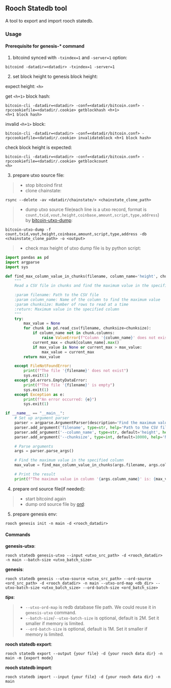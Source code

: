 ## Rooch Statedb tool

A tool to export and import rooch statedb.

### Usage

#### Prerequisite for genesis-* command

1. bitcoind synced with `-txindex=1` and `-server=1` option:

```shell
bitcoind -datadir=<datadir> -txindex=1 -server=1
```

2. set block height to genesis block height:

expect height: `<h>`

get `<h+1>` block hash:

```shell
bitcoin-cli -datadir=<datadir> -conf=<datadir/bitcoin.conf> -rpccookiefile=<datadir/.cookie> getblockhash <h+1>
<h+1 block hash>
```

invalid `<h+1>` block:

```shell
bitcoin-cli -datadir=<datadir> -conf=<datadir/bitcoin.conf> -rpccookiefile=<datadir/.cookie> invalidateblock <h+1 block hash>
```

check block height is expected:

```shell
bitcoin-cli -datadir=<datadir> -conf=<datadir/bitcoin.conf> -rpccookiefile=<datadir/.cookie> getblockcount
<h>
```

3. prepare utxo source file:

> - stop bitcoind first
> - clone chainstate:

```shell
rsync --delete -av <datadir/chainstate/> <chainstate_clone_path>
```

> - dump utxo source file(each line is a utxo record, format
    is `count,txid,vout,height,coinbase,amount,script,type,address`) by
    [bitcoin-utxo-dump](https://github.com/in3rsha/bitcoin-utxo-dump):

```shell
bitcoin-utxo-dump -f count,txid,vout,height,coinbase,amount,script,type,address -db <chainstate_clone_path> -o <output>
```

> - check max height of utxo dump file is <h> by python script:

```python
import pandas as pd
import argparse
import sys

def find_max_column_value_in_chunks(filename, column_name='height', chunksize=10000):
    """
    Read a CSV file in chunks and find the maximum value in the specified column

    :param filename: Path to the CSV file
    :param column_name: Name of the column to find the maximum value
    :param chunksize: Number of rows to read at a time
    :return: Maximum value in the specified column
    """
    try:
        max_value = None
        for chunk in pd.read_csv(filename, chunksize=chunksize):
            if column_name not in chunk.columns:
                raise ValueError(f"Column '{column_name}' does not exist in the file '{filename}'")
            current_max = chunk[column_name].max()
            if max_value is None or current_max > max_value:
                max_value = current_max
        return max_value

    except FileNotFoundError:
        print(f"The file '{filename}' does not exist")
        sys.exit(1)
    except pd.errors.EmptyDataError:
        print(f"The file '{filename}' is empty")
        sys.exit(1)
    except Exception as e:
        print(f"An error occurred: {e}")
        sys.exit(1)

if __name__ == "__main__":
    # Set up argument parser
    parser = argparse.ArgumentParser(description='Find the maximum value in a specified column of a CSV file')
    parser.add_argument('filename', type=str, help='Path to the CSV file')
    parser.add_argument('--column_name', type=str, default='height', help='Name of the column to find the maximum value (default is height)')
    parser.add_argument('--chunksize', type=int, default=10000, help='Number of rows to read at a time (default is 10000)')

    # Parse arguments
    args = parser.parse_args()

    # Find the maximum value in the specified column
    max_value = find_max_column_value_in_chunks(args.filename, args.column_name, args.chunksize)

    # Print the result
    print(f"The maximum value in column '{args.column_name}' is: {max_value}")
```

4. prepare ord source file(if needed):

> - start bitcoind again
> - dump ord source file by
    [ord](https://github.com/popcnt1/ord):

5. prepare genesis env:

```shell
rooch genesis init -n main -d <rooch_datadir>
```

#### Commands

**genesis-utxo**:

```shell
rooch statedb genesis-utxo --input <utxo_src_path> -d <rooch_datadir> -n main --batch-size <utxo_batch_size>
```

**genesis**:

```shell
rooch statedb genesis --utxo-source <utxo_src_path> --ord-source <ord_src_path> -d <rooch_datadir> -n main --utxo-ord-map <db_dir> --utxo-batch-size <utxo_batch_size> --ord-batch-size <ord_batch_size>
```

***tips***:

> - `--utxo-ord-map` is redb database file path. We could reuse it in `genesis-utxo` command.
> - `--batch-size`/`--utxo-batch-size` is optional, default is 2M. Set it smaller if memory is limited.
> - `--ord-batch-size` is optional, default is 1M. Set it smaller if memory is limited.

**rooch statedb export**:

```shell
rooch statedb export --output {your file} -d {your rooch data dir} -n main -m {export mode}
```

**rooch statedb import**:

```shell
rooch statedb import --input {your file} -d {your rooch data dir} -n main
```
